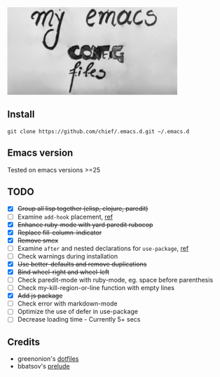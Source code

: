 <img src="https://github.com/chief/.emacs.d/blob/master/logo/test.jpg" height=200/>

## Install

``` shell
git clone https://github.com/chief/.emacs.d.git ~/.emacs.d
```

## Emacs version

Tested on emacs versions >=25

## TODO

- [x] ~~Group all lisp together (elisp, clojure, paredit)~~
- [ ] Examine `add-hook` placement,
  [ref](https://github.com/jwiegley/use-package/issues/228)
- [x] ~~Enhance ruby-mode with yard paredit rubocop~~
- [x] ~~Replace fill-column-indicator~~
- [x] ~~Remove smex~~
- [ ] Examine `after` and nested declarations for `use-package`,
[ref](https://github.com/jwiegley/use-package/issues/453)
- [ ] Check warnings during installation
- [x] ~~Use  better-defaults  and remove duplications~~
- [x] ~~Bind wheel-right and wheel-left~~
- [ ] Check paredit-mode with ruby-mode, eg. space before parenthesis
- [ ] Check my-kill-region-or-line function with empty lines
- [x] ~~Add js package~~
- [ ] Check error with markdown-mode
- [ ] Optimize the use of defer in use-package
- [ ] Decrease loading time - Currently 5+ secs

## Credits

* greenonion's [dotfiles](https://github.com/greenonion/dotfiles)
* bbatsov's [prelude](https://github.com/bbatsov/prelude)
